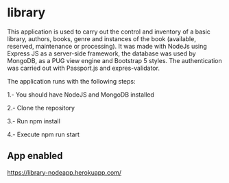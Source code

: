 # library
This application is used to carry out the control and inventory of a basic library, authors, books, genre and instances of the book (available, reserved, maintenance or processing). It was made with NodeJs using Express JS as a server-side framework, the database was used by MongoDB, as a PUG view engine and Bootstrap 5 styles. The authentication was carried out with Passport.js and expres-validator.

The application runs with the following steps:

1.- You should have NodeJS and MongoDB installed

2.- Clone the repository

3.- Run npm install

4.- Execute npm run start

## App enabled

https://library-nodeapp.herokuapp.com/